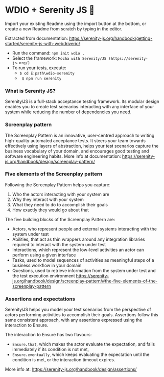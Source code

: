 # WDIO + Serenity JS 📝

Import your existing Readme using the import button at the bottom,
or create a new Readme from scratch by typing in the editor.

Extracted from documentation: https://serenity-js.org/handbook/getting-started/serenity-js-with-webdriverio/

- Run the command: `npm init wdio . `
- Select the framework: `Mocha with Serenity/JS (https://serenity-js.org/)`
- To run your tests, execute:
  - `$ cd E:path\wdio-serenity `
  - ` $ npm run serenity`

### What is Serenity JS?

Serenity/JS is a full-stack acceptance testing framework. Its modular design enables you to create test scenarios interacting with any interface of your system while reducing the number of dependencies you need.

### Screenplay pattern

The Screenplay Pattern is an innovative, user-centred approach to writing high-quality automated acceptance tests. It steers your team towards effectively using layers of abstraction, helps your test scenarios capture the business vocabulary of your domain, and encourages good testing and software engineering habits.
More info at documentation: https://serenity-js.org/handbook/design/screenplay-pattern/

### Five elements of the Screenplay pattern

Following the Screenplay Pattern helps you capture:

1. Who the actors interacting with your system are
2. Why they interact with your system
3. What they need to do to accomplish their goals
4. How exactly they would go about that

The five building blocks of the Screenplay Pattern are:

- Actors, who represent people and external systems interacting with the system under test
- Abilities, that act as thin wrappers around any integration libraries required to interact with the system under test
- Interactions, which represent the low-level activities an actor can perform using a given interface
- Tasks, used to model sequences of activities as meaningful steps of a business workflow in your domain
- Questions, used to retrieve information from the system under test and the test execution environment
  https://serenity-js.org/handbook/design/screenplay-pattern/#the-five-elements-of-the-screenplay-pattern

### Assertions and expectations

Serenity/JS helps you model your test scenarios from the perspective of actors performing activities to accomplish their goals. Assertions follow this same consistent approach, with any assertions expressed using the interaction to Ensure.

The interaction to Ensure has two flavours:

- `Ensure.that`, which makes the actor evaluate the expectation, and fails immediately if its condition is not met,
- `Ensure.eventually`, which keeps evaluating the expectation until the condition is met, or the interaction timeout expires.

More info at: https://serenity-js.org/handbook/design/assertions/
